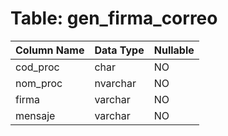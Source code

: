 # Table: gen_firma_correo

| Column Name | Data Type | Nullable |
|-------------|-----------|----------|
| cod_proc | char | NO |
| nom_proc | nvarchar | NO |
| firma | varchar | NO |
| mensaje | varchar | NO |
